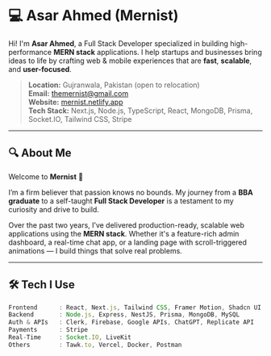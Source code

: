 # 💻 Asar Ahmed (Mernist)

Hi! I'm **Asar Ahmed**, a Full Stack Developer specialized in building high-performance **MERN stack** applications. I help startups and businesses bring ideas to life by crafting web & mobile experiences that are **fast**, **scalable**, and **user-focused**.

> **Location:** Gujranwala, Pakistan (open to relocation)  
> **Email:** [themernist@gmail.com](mailto:themernist@gmail.com)  
> **Website:** [mernist.netlify.app](https://mernist.me)  
> **Tech Stack:** Next.js, Node.js, TypeScript, React, MongoDB, Prisma, Socket.IO, Tailwind CSS, Stripe

---

## 🔍 About Me

Welcome to **Mernist** 👋

I’m a firm believer that passion knows no bounds. My journey from a **BBA graduate** to a self-taught **Full Stack Developer** is a testament to my curiosity and drive to build.

Over the past two years, I’ve delivered production-ready, scalable web applications using the **MERN stack**. Whether it's a feature-rich admin dashboard, a real-time chat app, or a landing page with scroll-triggered animations — I build things that solve real problems.

---

## 🛠️ Tech I Use

```ts
Frontend      : React, Next.js, Tailwind CSS, Framer Motion, Shadcn UI  
Backend       : Node.js, Express, NestJS, Prisma, MongoDB, MySQL  
Auth & APIs   : Clerk, Firebase, Google APIs, ChatGPT, Replicate API  
Payments      : Stripe  
Real-Time     : Socket.IO, LiveKit  
Others        : Tawk.to, Vercel, Docker, Postman
